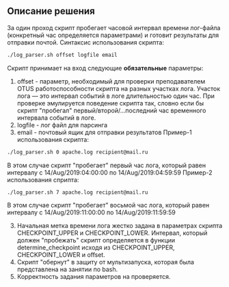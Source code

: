 ## Описание решения
За один проход скрипт пробегает часовой  интервал времени лог-файла (конкретный час определяется параметрами) и готовит результаты для отправки почтой.
Синтаксис использования скрипта:
```sh
./log_parser.sh offset logfile email
```
Скрипт принимает на вход следующие __обязательные__ параметры:
1. offset - параметр, необходимый для проверки преподавателем OTUS работоспособности скрипта на разных участках лога. Участок лога — это интервал событий в логе длительностью один час. При проверке эмулируется поведение скрипта так, словно если бы скрипт "пробегал" первый/второй/...последний час временного интервала событий в логе.
2. logfile - лог файл для парсинга
3. email - почтовый ящик для отправки результатов
  Пример-1 использования скрипта:
```sh
./log_parser.sh 0 apache.log recipient@mail.ru
```
В этом случае скрипт "пробегает" первый час лога, который равен интервалу с 14/Aug/2019:04:00:00 по 14/Aug/2019:04:59:59 
Пример-2 использования сприпта:
```sh
./log_parser.sh 7 apache.log recipient@mail.ru
```
В этом случае скрипт "пробегает" восьмой час лога, который равен интервалу с 14/Aug/2019:11:00:00 по 14/Aug/2019:11:59:59 

3. Начальная метка времени лога жестко задана в параметрах скрипта CHECKPOINT_UPPER и CHECKPOINT_LOWER. Интервал, который должен "пробежать" скрипт определяется в функции determine_checkpoint исходя из CHECKPOINT_UPPER, CHECKPOINT_LOWER и offset.
4. Скрипт "обернут" в защиту от мультизапуска, которая была представлена на занятии по bash.
5. Корректность задания параметров на проверяется.

